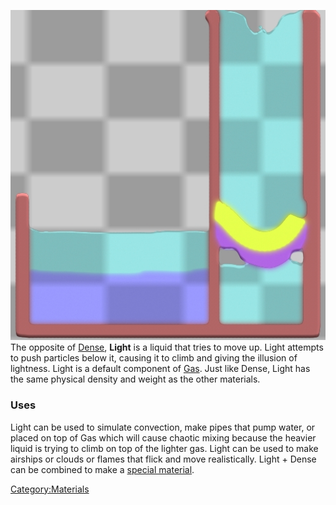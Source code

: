 ![Light floating on water and not leaking through Elastic or String.](/images/Light.jpg "Light floating on water and not leaking through Elastic or String.")
The opposite of [Dense](/Dense.md "Dense"), **Light** is a liquid that tries to move up. Light attempts to push particles below it, causing it to climb and giving the illusion of lightness. Light is a default component of [Gas](/Gas.md). Just like Dense, Light has the same physical density and weight as the other materials.

### Uses

Light can be used to simulate convection, make pipes that pump water, or placed on top of Gas which will cause chaotic mixing because the heavier liquid is trying to climb on top of the lighter gas. Light can be used to make airships or clouds or flames that flick and move realistically. Light + Dense can be combined to make a [special material](/LightDense.md "LightDense").

[Category:Materials](/Category_Materials.md "Category:Materials")
